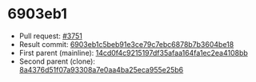 # 6903eb1
- Pull request: [#3751](https://github.com/MarlinFirmware/Marlin/pull/3751)
- Result commit: [6903eb1c5beb91e3ce79c7ebc6878b7b3604be18](https://github.com/MarlinFirmware/Marlin/commit/6903eb1c5beb91e3ce79c7ebc6878b7b3604be18)
- First parent (mainline): [14cd0f4c9215197df35afaa164fa1ec2ea4108bb](https://github.com/MarlinFirmware/Marlin/commit/14cd0f4c9215197df35afaa164fa1ec2ea4108bb)
- Second parent (clone): [8a4376d51f07a93308a7e0aa4ba25eca955e25b6](https://github.com/MarlinFirmware/Marlin/commit/8a4376d51f07a93308a7e0aa4ba25eca955e25b6)
